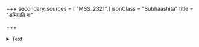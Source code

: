 +++
secondary_sources = [ "MSS_2321",]
jsonClass = "Subhaashita"
title = "अभियाति नः"

+++

<details><summary>Text</summary>

अभियाति नः सतृष एष चक्षुषो हरिरित्यखिद्यत नितम्बिनीजनः।  
न विवेद यः सततमेनमीक्षते न वितृष्णतां व्रजति खल्वसावपि॥
</details>
